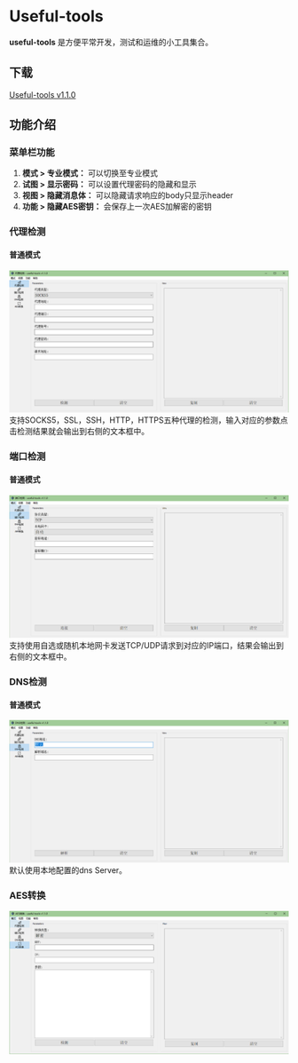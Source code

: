 # Useful-tools
**useful-tools** 是方便平常开发，测试和运维的小工具集合。

## 下载
[Useful-tools v1.1.0](https://github.com/fanyiguang/useful-tools/releases/download/v1.1.0/useful-tools.zip)

## 功能介绍

### 菜单栏功能
1. **模式 > 专业模式：** 可以切换至专业模式
2. **试图 > 显示密码：** 可以设置代理密码的隐藏和显示
3. **视图 > 隐藏消息体：** 可以隐藏请求响应的body只显示header
4. **功能 > 隐藏AES密钥：** 会保存上一次AES加解密的密钥

### 代理检测
#### 普通模式
![image](https://github.com/fanyiguang/useful-tools/blob/master/resource/proxy-normal.png)  
支持SOCKS5，SSL，SSH，HTTP，HTTPS五种代理的检测，输入对应的参数点击检测结果就会输出到右侧的文本框中。

### 端口检测
#### 普通模式
![image](https://github.com/fanyiguang/useful-tools/blob/master/resource/tcp-udp-normal.png)  
支持使用自选或随机本地网卡发送TCP/UDP请求到对应的IP端口，结果会输出到右侧的文本框中。

### DNS检测
#### 普通模式
![image](https://github.com/fanyiguang/useful-tools/blob/master/resource/dns-normal.png)  
默认使用本地配置的dns Server。

### AES转换
![image](https://github.com/fanyiguang/useful-tools/blob/master/resource/aes-normal.png)
